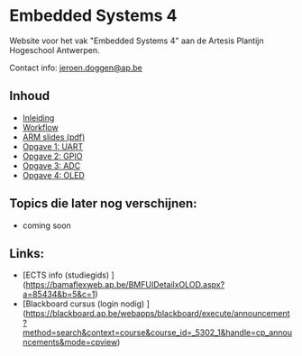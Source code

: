 # Embedded Systems 4

Website voor het vak "Embedded Systems 4" aan de Artesis Plantijn Hogeschool Antwerpen.

Contact info: jeroen.doggen@ap.be

## Inhoud
 * [Inleiding](Labs/inleiding.md)
 * [Workflow](Labs/workflow.md)
 * [ARM slides (pdf)](Slides/2_arm/2_arm.pdf)
 * [Opgave 1: UART](Labs/1_UART.md)
 * [Opgave 2: GPIO](Labs/2_GPIO.md)
 * [Opgave 3: ADC](Labs/3_ADC.md) 
 * [Opgave 4: OLED](Labs/4_OLED.md)

## Topics die later nog verschijnen:
 * coming soon

## Links:
 * [ECTS info (studiegids) ] (https://bamaflexweb.ap.be/BMFUIDetailxOLOD.aspx?a=85434&b=5&c=1)
 * [Blackboard cursus (login nodig) ] (https://blackboard.ap.be/webapps/blackboard/execute/announcement?method=search&context=course&course_id=_5302_1&handle=cp_announcements&mode=cpview)
